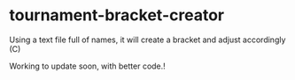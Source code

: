 # tournament-bracket-creator
Using a text file full of names, it will create a bracket and adjust accordingly (C)

Working to update soon, with better code.!
